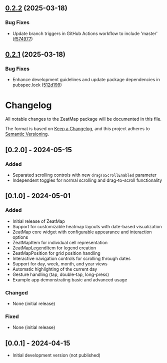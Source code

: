 ## [0.2.2](https://github.com/Zero8-AB/zeatmap/compare/v0.2.1...v0.2.2) (2025-03-18)


### Bug Fixes

* Update branch triggers in GitHub Actions workflow to include 'master' ([f574977](https://github.com/Zero8-AB/zeatmap/commit/f574977867ef9566bf4586ca58cdf0574d305576))

## [0.2.1](https://github.com/Zero8-AB/zeatmap/compare/v0.2.0...v0.2.1) (2025-03-18)


### Bug Fixes

* Enhance development guidelines and update package dependencies in pubspec.lock ([512d199](https://github.com/Zero8-AB/zeatmap/commit/512d199885ee8f1a5c2e9b224dfb77eba2c364a4))

# Changelog

All notable changes to the ZeatMap package will be documented in this file.

The format is based on [Keep a Changelog](https://keepachangelog.com/en/1.0.0/),
and this project adheres to [Semantic Versioning](https://semver.org/spec/v2.0.0.html).

## [0.2.0] - 2024-05-15

### Added
- Separated scrolling controls with new `dragToScrollEnabled` parameter
- Independent toggles for normal scrolling and drag-to-scroll functionality

## [0.1.0] - 2024-05-01

### Added
- Initial release of ZeatMap
- Support for customizable heatmap layouts with date-based visualization
- ZeatMap core widget with configurable appearance and interaction options
- ZeatMapItem for individual cell representation
- ZeatMapLegendItem for legend creation
- ZeatMapPosition for grid position handling
- Interactive navigation controls for scrolling through dates
- Support for day, week, month, and year views
- Automatic highlighting of the current day
- Gesture handling (tap, double-tap, long-press)
- Example app demonstrating basic and advanced usage

### Changed
- None (initial release)

### Fixed
- None (initial release)

## [0.0.1] - 2024-04-15

- Initial development version (not published)
